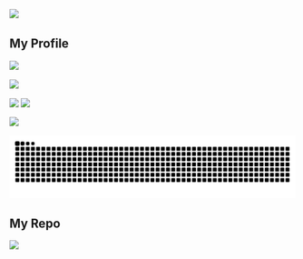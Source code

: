 [![](https://typograssy.deno.dev/api?text=Hello!%20I'm%20Ayuu%3B%29&comment=)](https://github.com/kawarimidoll/typograssy)

## My Profile

![](https://komarev.com/ghpvc/?username=ayuukumakuma&style=for-the-badge&color=lightgrey)

![](https://github-profile-trophy.vercel.app/?username=ayuukumakuma&column=5)

<p>
  <img src="https://github-readme-stats.vercel.app/api/top-langs?username=ayuukumakuma&show_icons=true&locale=en"  />
  <img src="https://github-readme-stats.vercel.app/api?username=ayuukumakuma&count_private=true&show_icons=true" />  
</p>

[![](https://github-readme-activity-graph.vercel.app/graph?username=ayuukumakuma&theme=github&bg_color=F6F8FA&color=434D58&title_color=434D58&radius=6)](https://github.com/ashutosh00710/github-readme-activity-graph)

<picture>
  <source media="(prefers-color-scheme: dark)" srcset="https://raw.githubusercontent.com/ayuukumakuma/ayuukumakuma/output/github-contribution-grid-snake-dark.svg">
  <source media="(prefers-color-scheme: light)" srcset="https://raw.githubusercontent.com/ayuukumakuma/ayuukumakuma/output/github-contribution-grid-snake.svg">
  <img alt="github contribution grid snake animation" src="https://raw.githubusercontent.com/ayuukumakuma/ayuukumakuma/output/github-contribution-grid-snake.svg">
</picture>

## My Repo
[![](https://github-readme-stats.vercel.app/api/pin/?username=ayuukumakuma&repo=dotfiles)](https://github.com/anuraghazra/github-readme-stats)
